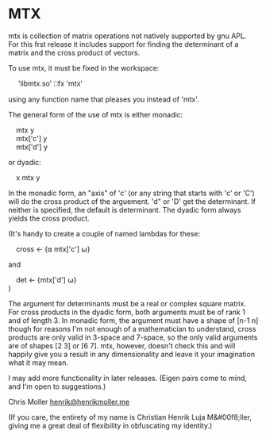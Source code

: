 # MTX

mtx is collection of matrix operations not natively supported by gnu APL.
For this frst release it includes support for finding the determinant of
a matrix and the cross product of vectors.  

To use mtx, it must be fixed in the workspace:

&nbsp;&nbsp;&nbsp;&nbsp;     'libmtx.so' ⎕fx 'mtx'

using any function name that pleases you instead of 'mtx'.

The general form of the use of mtx is either monadic:

&nbsp;&nbsp;&nbsp;&nbsp;mtx y  
&nbsp;&nbsp;&nbsp;&nbsp;mtx['c'] y  
&nbsp;&nbsp;&nbsp;&nbsp;mtx['d'] y  

or dyadic:

&nbsp;&nbsp;&nbsp;&nbsp;x mtx y

In the monadic form, an "axis" of 'c' (or any string that starts with 'c' or
'C') will do the cross product of the arguement.  'd" or 'D' get the
determinant.  If neither is specified, the default is determinant.  The dyadic
form always yields the cross product.   

(It's
handy to create a couple of named lambdas for these:  

&nbsp;&nbsp;&nbsp;&nbsp;cross ← {⍺ mtx['c'] ⍵}   

and

&nbsp;&nbsp;&nbsp;&nbsp;det ← {mtx['d'] ⍵}   
)

The argument for determinants must be a real or complex square matrix. For
cross products in the dyadic form, both arguments must be of rank 1 and of
length 3.  In monadic form, the argument must have a shape of [n-1 n] though
for reasons I'm not enough of a mathematician to understand, cross products
are only valid in 3-space and 7-space, so the only valid arguments are of
shapes [2 3] or [6 7].  mtx, however, doesn't check this and will happily
give you a result in any dimensionality and leave it your imagination what
it may mean.  

I may add more functionality in later releases.  (Eigen pairs come to mind,
and I'm open to suggestions.)

Chris Moller
henrik@henrikmoller.me

(If you care, the entirety of my name is Christian Henrik Luja M&#00f8;ller, giving
me a great deal of flexibility in obfuscating my identity.)
